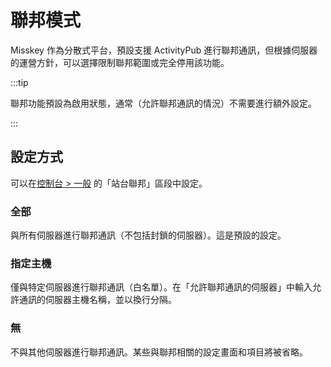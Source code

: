 # 聯邦模式

Misskey 作為分散式平台，預設支援 ActivityPub 進行聯邦通訊，但根據伺服器的運營方針，可以選擇限制聯邦範圍或完全停用該功能。

:::tip

聯邦功能預設為啟用狀態，通常（允許聯邦通訊的情況）不需要進行額外設定。

:::

## 設定方式

可以在[控制台 > 一般](x-mi-web://admin/settings) 的「站台聯邦」區段中設定。

### 全部

與所有伺服器進行聯邦通訊（不包括封鎖的伺服器）。這是預設的設定。

### 指定主機

僅與特定伺服器進行聯邦通訊（白名單）。在「允許聯邦通訊的伺服器」中輸入允許通訊的伺服器主機名稱，並以換行分隔。

### 無

不與其他伺服器進行聯邦通訊。某些與聯邦相關的設定畫面和項目將被省略。
